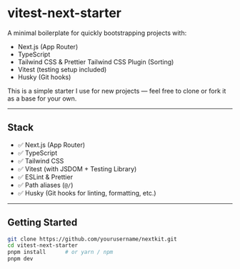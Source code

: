 # vitest-next-starter

A minimal boilerplate for quickly bootstrapping projects with:

- Next.js (App Router)
- TypeScript
- Tailwind CSS & Prettier Tailwind CSS Plugin (Sorting)
- Vitest (testing setup included)
- Husky (Git hooks)

This is a simple starter I use for new projects — feel free to clone or fork it as a base for your own.

---

## Stack

- ✅ Next.js (App Router)
- ✅ TypeScript
- ✅ Tailwind CSS
- ✅ Vitest (with JSDOM + Testing Library)
- ✅ ESLint & Prettier
- ✅ Path aliases (`@/`)
- ✅ Husky (Git hooks for linting, formatting, etc.)

---

## Getting Started

```bash
git clone https://github.com/yourusername/nextkit.git
cd vitest-next-starter
pnpm install      # or yarn / npm
pnpm dev
```
